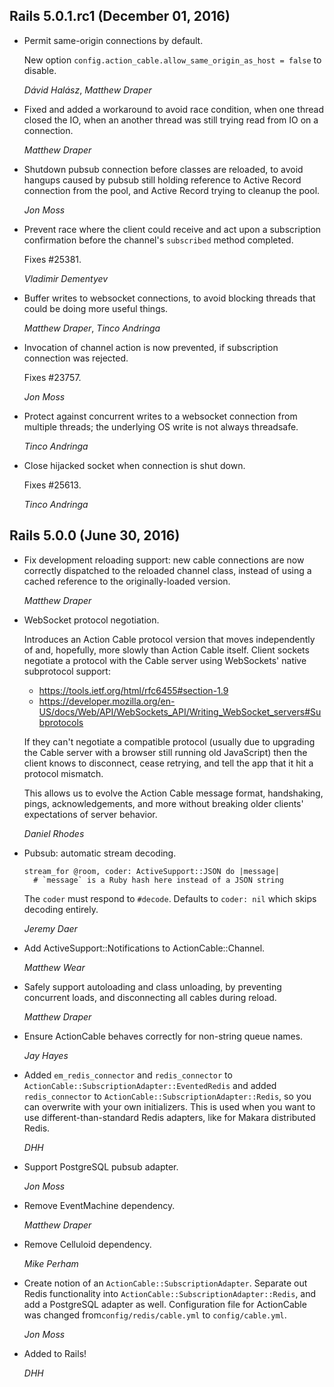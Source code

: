 ## Rails 5.0.1.rc1 (December 01, 2016) ##

*   Permit same-origin connections by default.

    New option `config.action_cable.allow_same_origin_as_host = false`
    to disable.

    *Dávid Halász*, *Matthew Draper*

*   Fixed and added a workaround to avoid race condition, when one
    thread closed the IO, when an another thread was still trying read
    from IO on a connection.

    *Matthew Draper*

*   Shutdown pubsub connection before classes are reloaded, to avoid
    hangups caused by pubsub still holding reference to Active Record
    connection from the pool, and Active Record trying to cleanup the pool.

    *Jon Moss*

*   Prevent race where the client could receive and act upon a
    subscription confirmation before the channel's `subscribed` method
    completed.

    Fixes #25381.

    *Vladimir Dementyev*

*   Buffer writes to websocket connections, to avoid blocking threads
    that could be doing more useful things.

    *Matthew Draper*, *Tinco Andringa*

*   Invocation of channel action is now prevented, if subscription
    connection was rejected.

    Fixes #23757.

    *Jon Moss*

*   Protect against concurrent writes to a websocket connection from
    multiple threads; the underlying OS write is not always threadsafe.

    *Tinco Andringa*

*   Close hijacked socket when connection is shut down.

    Fixes #25613.

    *Tinco Andringa*


## Rails 5.0.0 (June 30, 2016) ##

*   Fix development reloading support: new cable connections are now correctly
    dispatched to the reloaded channel class, instead of using a cached reference
    to the originally-loaded version.

    *Matthew Draper*

*   WebSocket protocol negotiation.

    Introduces an Action Cable protocol version that moves independently
    of and, hopefully, more slowly than Action Cable itself. Client sockets
    negotiate a protocol with the Cable server using WebSockets' native
    subprotocol support:
      * https://tools.ietf.org/html/rfc6455#section-1.9
      * https://developer.mozilla.org/en-US/docs/Web/API/WebSockets_API/Writing_WebSocket_servers#Subprotocols

    If they can't negotiate a compatible protocol (usually due to upgrading
    the Cable server with a browser still running old JavaScript) then the
    client knows to disconnect, cease retrying, and tell the app that it hit
    a protocol mismatch.

    This allows us to evolve the Action Cable message format, handshaking,
    pings, acknowledgements, and more without breaking older clients'
    expectations of server behavior.

    *Daniel Rhodes*

*   Pubsub: automatic stream decoding.

        stream_for @room, coder: ActiveSupport::JSON do |message|
          # `message` is a Ruby hash here instead of a JSON string

    The `coder` must respond to `#decode`. Defaults to `coder: nil`
    which skips decoding entirely.

    *Jeremy Daer*

*   Add ActiveSupport::Notifications to ActionCable::Channel.

    *Matthew Wear*

*   Safely support autoloading and class unloading, by preventing concurrent
    loads, and disconnecting all cables during reload.

    *Matthew Draper*

*   Ensure ActionCable behaves correctly for non-string queue names.

    *Jay Hayes*

*   Added `em_redis_connector` and `redis_connector` to
   `ActionCable::SubscriptionAdapter::EventedRedis` and added `redis_connector`
    to `ActionCable::SubscriptionAdapter::Redis`, so you can overwrite with your
    own initializers. This is used when you want to use different-than-standard
    Redis adapters, like for Makara distributed Redis.

    *DHH*

*   Support PostgreSQL pubsub adapter.

    *Jon Moss*

*   Remove EventMachine dependency.

    *Matthew Draper*

*   Remove Celluloid dependency.

    *Mike Perham*

*   Create notion of an `ActionCable::SubscriptionAdapter`.
    Separate out Redis functionality into
    `ActionCable::SubscriptionAdapter::Redis`, and add a
    PostgreSQL adapter as well. Configuration file for
    ActionCable was changed from`config/redis/cable.yml` to
    `config/cable.yml`.

    *Jon Moss*

*   Added to Rails!

    *DHH*
